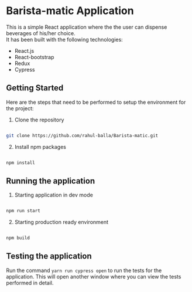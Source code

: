 # Barista-matic Application

This is a simple React application where the the user can dispense beverages of his/her choice. <br />
It has been built with the following technologies:

<ul>
  <li>React.js</li>
  <li>React-bootstrap</li>
  <li>Redux</li>
  <li>Cypress</li>
</ul>

## Getting Started

Here are the steps that need to be performed to setup the environment for the project: <br />

1. Clone the repository

```sh

git clone https://github.com/rahul-balla/Barista-matic.git
```

2. Install npm packages

```sh

npm install
```

## Running the application

1. Starting application in dev mode

```sh

npm run start
```

2. Starting production ready environment

```sh

npm build
```

## Testing the application

Run the command `yarn run cypress open` to run the tests for the application. This will open another window where you can view the tests performed in detail.
